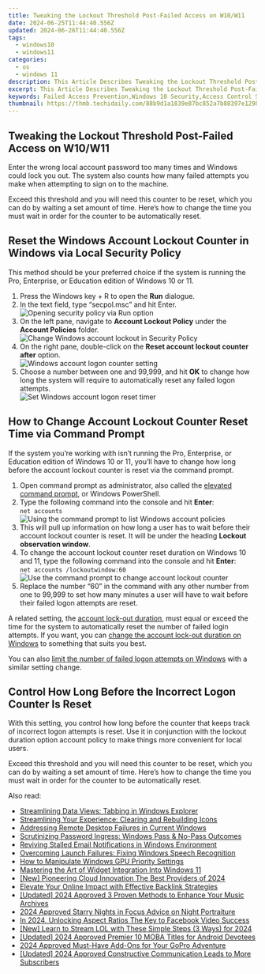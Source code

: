 ```yaml
---
title: Tweaking the Lockout Threshold Post-Failed Access on W10/W11
date: 2024-06-25T11:44:40.556Z
updated: 2024-06-26T11:44:40.556Z
tags:
  - windows10
  - windows11
categories:
  - os
  - windows 11
description: This Article Describes Tweaking the Lockout Threshold Post-Failed Access on W10/W11
excerpt: This Article Describes Tweaking the Lockout Threshold Post-Failed Access on W10/W11
keywords: Failed Access Prevention,Windows 10 Security,Access Control Settings,W10 Lockout Adjustment,W11 Post-Access Threshold,Update Account Lockouts,Access Failure Management
thumbnail: https://thmb.techidaily.com/88b9d1a1839e87bc852a7b88397e12987972348fa38a161adde19f109b06aa2c.jpg
---
```


## Tweaking the Lockout Threshold Post-Failed Access on W10/W11

 Enter the wrong local account password too many times and Windows could lock you out. The system also counts how many failed attempts you make when attempting to sign on to the machine.

 Exceed this threshold and you will need this counter to be reset, which you can do by waiting a set amount of time. Here’s how to change the time you must wait in order for the counter to be automatically reset.

## Reset the Windows Account Lockout Counter in Windows via Local Security Policy

 This method should be your preferred choice if the system is running the Pro, Enterprise, or Education edition of Windows 10 or 11\.

1. Press the Windows key + R to open the **Run** dialogue.
2. In the text field, type “secpol.msc” and hit Enter.  
![Opening security policy via Run option](https://static1.makeuseofimages.com/wordpress/wp-content/uploads/2023/09/01-windows-run-security-policy.jpg)
3. On the left pane, navigate to **Account Lockout Policy** under the **Account Policies** folder.  
![Change Windows account lockout in Security Policy](https://static1.makeuseofimages.com/wordpress/wp-content/uploads/2023/09/02-windows-account-policies.jpg)
4. On the right pane, double-click on the **Reset account lockout counter after** option.  
![Windows account logon counter setting](https://static1.makeuseofimages.com/wordpress/wp-content/uploads/2023/09/03-reset-windows-account-logon-counter.jpg)
5. Choose a number between one and 99,999, and hit **OK** to change how long the system will require to automatically reset any failed logon attempts.  
![Set Windows account logon reset timer](https://static1.makeuseofimages.com/wordpress/wp-content/uploads/2023/09/04-choose-windows-account-logon-reset-timer.jpg)

## How to Change Account Lockout Counter Reset Time via Command Prompt

 If the system you’re working with isn’t running the Pro, Enterprise, or Education edition of Windows 10 or 11, you’ll have to change how long before the account lockout counter is reset via the command prompt.

1. Open command prompt as administrator, also called the [elevated command prompt](https://www.makeuseof.com/windows-run-command-prompt-admin/), or Windows PowerShell.
2. Type the following command into the console and hit **Enter**:  
`net accounts`  
![Using the command prompt to list Windows account policies](https://static1.makeuseofimages.com/wordpress/wp-content/uploads/2023/09/05-command-prompt-net-accounts-02.jpg)
3. This will pull up information on how long a user has to wait before their account lockout counter is reset. It will be under the heading **Lockout observation window**.
4. To change the account lockout counter reset duration on Windows 10 and 11, type the following command into the console and hit **Enter**:  
`net accounts /lockoutwindow:60`  
![Use the command prompt to change account lockout counter](https://static1.makeuseofimages.com/wordpress/wp-content/uploads/2023/09/06-change-account-lockout-counter-command-prompt.jpg)
5. Replace the number “60” in the command with any other number from one to 99,999 to set how many minutes a user will have to wait before their failed logon attempts are reset.

 A related setting, the [account lock-out duration](https://www.makeuseof.com/change-lockout-duration-windows/), must equal or exceed the time for the system to automatically reset the number of failed login attempts. If you want, you can [change the account lock-out duration on Windows](http://www.makeuseof.com/change-lockout-duration-windows/) to something that suits you best.

 You can also [limit the number of failed logon attempts on Windows](https://www.makeuseof.com/how-limit-number-failed-login-attempts-windows-10/) with a similar setting change.

## Control How Long Before the Incorrect Logon Counter Is Reset

 With this setting, you control how long before the counter that keeps track of incorrect logon attempts is reset. Use it in conjunction with the lockout duration option account policy to make things more convenient for local users.

 Exceed this threshold and you will need this counter to be reset, which you can do by waiting a set amount of time. Here’s how to change the time you must wait in order for the counter to be automatically reset.

<span class="atpl-alsoreadstyle">Also read:</span>
<div><ul>
<li><a href="https://win11.techidaily.com/streamlining-data-views-tabbing-in-windows-explorer/"><u>Streamlining Data Views: Tabbing in Windows Explorer</u></a></li>
<li><a href="https://win11.techidaily.com/streamlining-your-experience-clearing-and-rebuilding-icons/"><u>Streamlining Your Experience: Clearing and Rebuilding Icons</u></a></li>
<li><a href="https://win11.techidaily.com/addressing-remote-desktop-failures-in-current-windows/"><u>Addressing Remote Desktop Failures in Current Windows</u></a></li>
<li><a href="https://win11.techidaily.com/scrutinizing-password-ingress-windows-pass-and-no-pass-outcomes/"><u>Scrutinizing Password Ingress: Windows Pass & No-Pass Outcomes</u></a></li>
<li><a href="https://win11.techidaily.com/reviving-stalled-email-notifications-in-windows-environment/"><u>Reviving Stalled Email Notifications in Windows Environment</u></a></li>
<li><a href="https://win11.techidaily.com/overcoming-launch-failures-fixing-windows-speech-recognition/"><u>Overcoming Launch Failures: Fixing Windows Speech Recognition</u></a></li>
<li><a href="https://win11.techidaily.com/how-to-manipulate-windows-gpu-priority-settings/"><u>How to Manipulate Windows GPU Priority Settings</u></a></li>
<li><a href="https://win11.techidaily.com/mastering-the-art-of-widget-integration-into-windows-11/"><u>Mastering the Art of Widget Integration Into Windows 11</u></a></li>
<li><a href="https://extra-guidance.techidaily.com/new-pioneering-cloud-innovation-the-best-providers-of-2024/"><u>[New] Pioneering Cloud Innovation  The Best Providers of 2024</u></a></li>
<li><a href="https://youtube-video-recordings.techidaily.com/elevate-your-online-impact-with-effective-backlink-strategies/"><u>Elevate Your Online Impact with Effective Backlink Strategies</u></a></li>
<li><a href="https://digital-screen-recording.techidaily.com/updated-2024-approved-3-proven-methods-to-enhance-your-music-archives/"><u>[Updated] 2024 Approved  3 Proven Methods to Enhance Your Music Archives</u></a></li>
<li><a href="https://screen-activity-recording.techidaily.com/2024-approved-starry-nights-in-focus-advice-on-night-portraiture/"><u>2024 Approved  Starry Nights in Focus  Advice on Night Portraiture</u></a></li>
<li><a href="https://facebook-videos.techidaily.com/in-2024-unlocking-aspect-ratios-the-key-to-facebook-video-success/"><u>In 2024, Unlocking Aspect Ratios  The Key to Facebook Video Success</u></a></li>
<li><a href="https://screen-activity-recording.techidaily.com/new-learn-to-stream-lol-with-these-simple-steps-3-ways-for-2024/"><u>[New] Learn to Stream LOL with These Simple Steps (3 Ways) for 2024</u></a></li>
<li><a href="https://digital-screen-recording.techidaily.com/updated-2024-approved-premier-10-moba-titles-for-android-devotees/"><u>[Updated] 2024 Approved  Premier 10 MOBA Titles for Android Devotees</u></a></li>
<li><a href="https://extra-skills.techidaily.com/2024-approved-must-have-add-ons-for-your-gopro-adventure/"><u>2024 Approved  Must-Have Add-Ons for Your GoPro Adventure</u></a></li>
<li><a href="https://facebook-video-share.techidaily.com/updated-2024-approved-constructive-communication-leads-to-more-subscribers/"><u>[Updated] 2024 Approved  Constructive Communication Leads to More Subscribers</u></a></li>
</ul></div>

<ins class="adsbygoogle"
      style="display:block"
      data-ad-client="ca-pub-7571918770474297"
      data-ad-slot="8358498916"
      data-ad-format="auto"
      data-full-width-responsive="true"></ins>